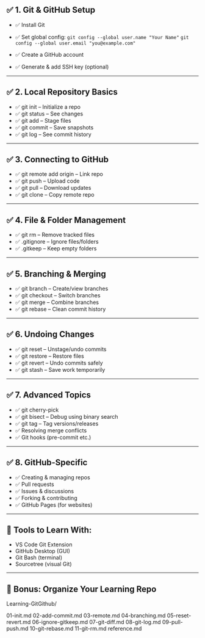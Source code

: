 ## ✅ 1. Git & GitHub Setup
- ✅ Install Git
  
- ✅ Set global config:
`git config --global user.name "Your Name"`
`git config --global user.email "you@example.com"`

- ✅ Create a GitHub account
- ✅ Generate & add SSH key (optional)

---

## ✅ 2. Local Repository Basics

- ✅ git init – Initialize a repo
- ✅ git status – See changes
- ✅ git add – Stage files
- ✅ git commit – Save snapshots
- ✅ git log – See commit history

---

## ✅ 3. Connecting to GitHub

- ✅ git remote add origin <url> – Link repo
- ✅ git push – Upload code
- ✅ git pull – Download updates
- ✅ git clone – Copy remote repo

---

## ✅ 4. File & Folder Management

- ✅ git rm – Remove tracked files
- ✅ .gitignore – Ignore files/folders
- ✅ .gitkeep – Keep empty folders

---

## ✅ 5. Branching & Merging

- ✅ git branch – Create/view branches
- ✅ git checkout – Switch branches
- ✅ git merge – Combine branches
- ✅ git rebase – Clean commit history
  
---

## ✅ 6. Undoing Changes

- ✅ git reset – Unstage/undo commits
- ✅ git restore – Restore files
- ✅ git revert – Undo commits safely
- ✅ git stash – Save work temporarily

---

## ✅ 7. Advanced Topics

- ✅ git cherry-pick
- ✅ git bisect – Debug using binary search
- ✅ git tag – Tag versions/releases
- ✅ Resolving merge conflicts
- ✅ Git hooks (pre-commit etc.)

---

## ✅ 8. GitHub-Specific

- ✅ Creating & managing repos
- ✅ Pull requests
- ✅ Issues & discussions
- ✅ Forking & contributing
- ✅ GitHub Pages (for websites)

---

## 🧰 Tools to Learn With:

- VS Code Git Extension
- GitHub Desktop (GUI)
- Git Bash (terminal)
- Sourcetree (visual Git)

---

## 📁 Bonus: Organize Your Learning Repo

Learning-GitGithub/

01-init.md 
02-add-commit.md 
03-remote.md 
04-branching.md 
05-reset-revert.md 
06-ignore-gitkeep.md 
07-git-diff.md 
08-git-log.md 
09-pull-push.md 
10-git-rebase.md 
11-git-rm.md 
reference.md 














